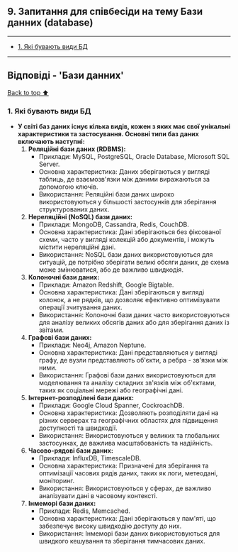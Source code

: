 ## **9. Запитання для співбесіди на тему Бази данних (database)**

---

- [1. Які бувають види БД](https://tendil.github.io/tjh-knowledge-base#1-які-бувають-види-бд)

---

## **Відповіді - 'Бази данних'**

[Back to top ⬆️](#9-database)  
### **1. Які бувають види БД**

<ul>
  <li>
    <strong>У світі баз даних існує кілька видів, кожен з яких має свої унікальні характеристики та застосування. Основні типи баз даних включають наступні:</strong>
    <ol>
      <li>
        <strong>Реляційні бази даних (RDBMS):</strong>
        <ul>
          <li>
            Приклади: MySQL, PostgreSQL, Oracle Database, Microsoft SQL Server.
          </li>
          <li>
            Основна характеристика: Даних зберігаються у вигляді таблиць, де взаємозв'язки між даними виражаються за допомогою ключів.
          </li>
          <li>
            Використання: Реляційні бази даних широко використовуються у більшості застосунків для зберігання структурованих даних.
          </li>
        </ul>
      </li>
      <li>
        <strong>Нереляційні (NoSQL) бази даних:</strong>
        <ul>
          <li>
            Приклади: MongoDB, Cassandra, Redis, CouchDB.
          </li>
          <li>
            Основна характеристика: Дані зберігаються без фіксованої схеми, часто у вигляді колекцій або документів, і можуть містити нереляційні дані.
          </li>
          <li>
            Використання: NoSQL бази даних використовуються для ситуацій, де потрібно зберігати великі обсяги даних, де схема може змінюватися, або де важливо швидкодія.
          </li>
        </ul>
      </li>
      <li>
        <strong>Колоночні бази даних:</strong>
        <ul>
          <li>
            Приклади: Amazon Redshift, Google Bigtable.
          </li>
          <li>
            Основна характеристика: Дані зберігаються у вигляді колонок, а не рядків, що дозволяє ефективно оптимізувати операції зчитування даних.
          </li>
          <li>
            Використання: Колоночні бази даних часто використовуються для аналізу великих обсягів даних або для зберігання даних із звітами.
          </li>
        </ul>
      </li>
      <li>
        <strong>Графові бази даних:</strong>
        <ul>
          <li>
            Приклади: Neo4j, Amazon Neptune.
          </li>
          <li>
            Основна характеристика: Дані представляються у вигляді графу, де вузли представляють об'єкти, а ребра - зв'язки між ними.
          </li>
          <li>
            Використання: Графові бази даних використовуються для моделювання та аналізу складних зв'язків між об'єктами, таких як соціальні мережі або географічні дані.
          </li>
        </ul>
      </li>
      <li>
        <strong>Інтернет-розподілені бази даних:</strong>
        <ul>
          <li>
            Приклади: Google Cloud Spanner, CockroachDB.
          </li>
          <li>
            Основна характеристика: Дозволяють розподіляти дані на різних серверах та географічних областях для підвищення доступності та швидкодії.
          </li>
          <li>
            Використання: Використовуються у великих та глобальних застосунках, де важлива масштабованість та надійність.
          </li>
        </ul>
      </li>
      <li>
        <strong>Часово-рядові бази даних:</strong>
        <ul>
          <li>
            Приклади: InfluxDB, TimescaleDB.
          </li>
          <li>
            Основна характеристика: Призначені для зберігання та оптимізації часових рядів даних, таких як логи, метеодані, моніторинг.
          </li>
          <li>
            Використання: Використовуються у сферах, де важливо аналізувати дані в часовому контексті.
          </li>
        </ul>
      </li>
      <li>
        <strong>Інмеморі бази даних:</strong>
        <ul>
          <li>
            Приклади: Redis, Memcached.
          </li>
          <li>
            Основна характеристика: Дані зберігаються у пам'яті, що забезпечує високу швидкодію доступу до них.
          </li>
          <li>
            Використання: Інмеморі бази даних використовуються для швидкого кешування та зберігання тимчасових даних.
          </li>
        </ul>
      </li>
    </ol>
  </li>
</ul>

